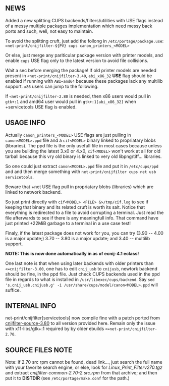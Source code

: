 NEWS
----

Added a new splitting CUPS backends/filters/utilities with USE flags instead of
a messy multiple packages implementation which need messy back ports and such,
well, not easy to maintain.

To avoid the splitting cruft, just add the follong in `/etc/portage/package.use`:
`=net-print/cnijfilter-${PV} cups canon_printers_<MODEL>`

Or else, just merge any pariticular package version with printer models, and
enable `cups` USE flag only to the latest version to avoid file collisions.

Wait a sec before merging the package! If old printer models are needed present in
`<net-print/cnijfilter-3.40`, `abi_x86_32` **USE** flag should be enabled if running with
`ABI=amd64` because these packages lack any multilib support. `x86` users can
jump to the following.

If `<net-print/cnijfilter-2.80` is needed, then x86 users would pull in `gtk+:1`
and amd64 user would pull in `gtk+:1[abi_x86_32]` when +servicetools USE flag is
enabled.

USAGE INFO
----------

Actually `canon_printers_<MODEL>` USE flags are just pulling in `canon<MODEL>.ppd` file
and a `cif<MODEL>` binary linked to propriatary blobs (libraries). The ppd file is
the only usefull file in most cases because unless you are building the latest 3.x0
or 4.x0, `cif<MODEL>` won't work at all for old tarball because this vry old binary
is linked to very old libpng/tiff... libraries.

So one could just extract `canon<MODEL>.ppd` file and put it in `/etc/cups/ppd` and
and then merge something with `net-print/cnijfilter cups net usb servicetools`.

Beware that +net USE flag pull in propriatary blobs (libraries) which are linked to
network backend.

So just print directly with `cif<MODEL> <FILE> &>/tmp/cif.log` to see if keeping that
binary and its related cruft is worth its salt. Notice that everything is redirected
to a file to avoid corrupting a terminal. Just read the file afterwards to see if there
is any meaningfull info. That command have just printed +22MiB garbage to a terminal in
a use case test!

Finaly, if the latest package does not work for you, you can try (3.90 -- 4.00 is a
major update;) 3.70 -- 3.80 is a major update; and 3.40 -- multilib support.

**NOTE: This is now done automatically in as of ecnij-4.1 eclass!**

One last note is that when using later backends with older printers than `<=cnijfilter-3.00`,
one has to edit `cnij_usb` to `cnijusb`, newtork backend should be fine, in the
ppd file. Just check CUPS backends used in the ppd file in regards to what is installed
in `/usr/libexec/cups/backend`.
Say `sed 's,cnij_usb,cnijusb,g' -i /usr/share/cups/model/canon<MODEL>.ppd` will
suffice.

INTERNAL INFO
-------------

net-print/cnijfilter[servicetools] now compile fine with a patch ported from
[cnijfilter-source-3.80](https://github.com/tokiclover/cnijfilter-source-3.80)
to all version provided here. Remain only the issue with x11-libs/gtk+:1
required by by older ebuilds `<=net-print/cnijfilter-2.70`.

SOURCE FILES NOTE
-----------------

Note: if 2.70 src rpm cannot be found, dead link..., just search the full name
with your favorite search engine, or else, look for *Linux_Print_Filterv270.tgz*
and extract *cnijfilter-common-2.70-2.src.rpm* from that archive; and then put it
to **DISTDIR** (see `/etc/portage/make.conf` for the path.)
